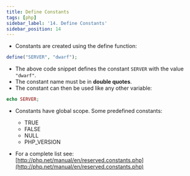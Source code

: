 ```yaml
---
title: Define Constants
tags: [php]
sidebar_label: '14. Define Constants'
sidebar_position: 14
---
```

- Constants are created using the define function:
```php
define("SERVER", "dwarf");
```
- The above code snippet defines the constant `SERVER` with the value `"dwarf"`.
- The constant name must be in **double quotes**.
- The constant can then be used like any other variable:
```php
echo SERVER;
```
- Constants have global scope.
Some predefined constants: 
  * TRUE
  * FALSE
  * NULL
  * PHP_VERSION
  
- For a complete list see: [http://php.net/manual/en/reserved.constants.php](http://php.net/manual/en/reserved.constants.php)